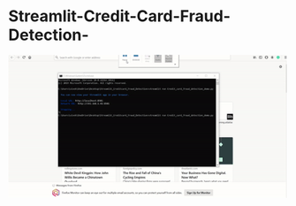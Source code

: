# Streamlit-Credit-Card-Fraud-Detection-

![alt text](https://github.com/vivekpandian08/Streamlit-Credit-Card-Fraud-Detection-/blob/master/Credit_card_fraud_detection_demo.gif)
